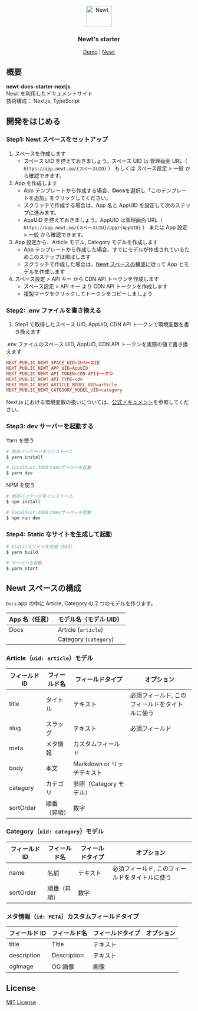 <p align="center">
  <a href="https://www.newt.so/">
    <img src="https://user-images.githubusercontent.com/3859812/155490725-80ed1f06-996e-407f-8f63-fd54f0acaf14.svg" alt="Newt" width="70" height="57" />
  </a>
</p>
<h3 align="center">
Newt's starter
</h3>
<p align="center">
  <a href="https://demo-newt-docs-starter-nextjs.vercel.app/">Demo</a> | <a href="https://www.newt.so/">Newt</a>
</p>

## 概要

**newt-docs-starter-nextjs**
<br />Newt を利用したドキュメントサイト
<br />技術構成： Next.js, TypeScript

## 開発をはじめる

### Step1: Newt スペースをセットアップ

1. スペースを作成します
   - スペース UID を控えておきましょう。スペース UID は 管理画面 URL（ `https://app.newt.so/{スペースUID}` ） もしくは スペース設定 > 一般 から確認できます。
2. App を作成します
   - App テンプレートから作成する場合、**Docs**を選択し「このテンプレートを追加」をクリックしてください。
   - スクラッチで作成する場合は、App 名と AppUID を設定して次のステップに進みます。
   - AppUID を控えておきましょう。AppUID は管理画面 URL（ `https://app.newt.so/{スペースUID}/app/{AppUID}` ） または App 設定 > 一般 から確認できます。
3. App 設定から、Article モデル, Category モデルを作成します
   - App テンプレートから作成した場合、すでにモデルが作成されているためこのステップは飛ばします
   - スクラッチで作成した場合は、[Newt スペースの構成](#Newtスペースの構成)に従って App とモデルを作成します
4. スペース設定 > API キー から CDN API トークンを作成します
   - スペース設定 > API キー より CDN API トークンを作成します
   - 複製マークをクリックしてトークンをコピーしましょう

### Step2: .env ファイルを書き換える

1. Step1 で取得したスペース UID, AppUID, CDN API トークンで環境変数を書き換えます

.env ファイルのスペース UID, AppUID, CDN API トークンを実際の値で書き換えます

```conf
NEXT_PUBLIC_NEWT_SPACE_UID=スペースID
NEXT_PUBLIC_NEWT_APP_UID=AppUID
NEXT_PUBLIC_NEWT_API_TOKEN=CDN APIトークン
NEXT_PUBLIC_NEWT_API_TYPE=cdn
NEXT_PUBLIC_NEWT_ARTICLE_MODEL_UID=article
NEXT_PUBLIC_NEWT_CATEGORY_MODEL_UID=category
```

Next.js における環境変数の扱いについては、[公式ドキュメント](https://nextjs.org/docs/basic-features/environment-variables)を参照してください。

### Step3: dev サーバーを起動する

Yarn を使う

```bash
# 依存パッケージをインストール
$ yarn install

# localhost:3000でdevサーバーを起動
$ yarn dev
```

NPM を使う

```bash
# 依存パッケージをインストール
$ npm install

# localhost:3000でdevサーバーを起動
$ npm run dev
```

### Step4: Static なサイトを生成して起動

```bash
# Staticなサイトを生成（SSG）
$ yarn build

# サーバーを起動
$ yarn start
```

## Newt スペースの構成

`Docs` app の中に Article, Category の 2 つのモデルを作ります。

| App 名（任意） | モデル名（モデル UID） |
| -------------- | ---------------------- |
| Docs           | Article (`article`)    |
|                | Category (`category`)  |

### Article（`uid: article`）モデル

| フィールド ID | フィールド名 | フィールドタイプ           | オプション                                     |
| ------------- | ------------ | -------------------------- | ---------------------------------------------- |
| title         | タイトル     | テキスト                   | 必須フィールド, このフィールドをタイトルに使う |
| slug          | スラッグ     | テキスト                   | 必須フィールド                                 |
| meta          | メタ情報     | カスタムフィールド         |                                                |
| body          | 本文         | Markdown or リッチテキスト |                                                |
| category      | カテゴリ     | 参照（Category モデル）    |                                                |
| sortOrder     | 順番（昇順） | 数字                       |                                                |

### Category（`uid: category`）モデル

| フィールド ID | フィールド名 | フィールドタイプ | オプション                                     |
| ------------- | ------------ | ---------------- | ---------------------------------------------- |
| name          | 名前         | テキスト         | 必須フィールド, このフィールドをタイトルに使う |
| sortOrder     | 順番（昇順） | 数字             |                                                |

### メタ情報（`id: META`）カスタムフィールドタイプ

| フィールド ID | フィールド名 | フィールドタイプ | オプション |
| ------------- | ------------ | ---------------- | ---------- |
| title         | Title        | テキスト         |            |
| description   | Description  | テキスト         |            |
| ogImage       | OG 画像      | 画像             |            |

## License

[MIT License](https://github.com/Newt-Inc/newt-docs-starter-nextjs/blob/main/LICENSE)
